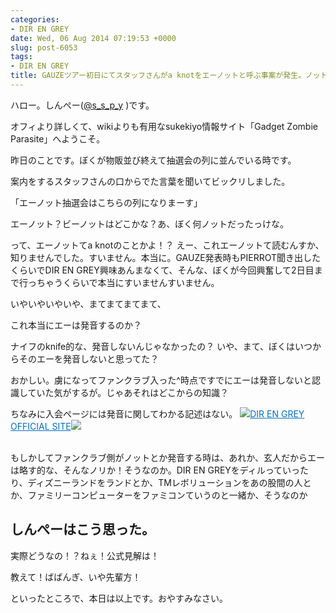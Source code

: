```yaml
---
categories:
- DIR EN GREY
date: Wed, 06 Aug 2014 07:19:53 +0000
slug: post-6053
tags:
- DIR EN GREY
title: GAUZEツアー初日にてスタッフさんがa knotをエーノットと呼ぶ事案が発生。ノットじゃなかったの！？
---
```


ハロー。しんぺー(<a href="https://twitter.com/s_s_p_y" target="_blank">@s_s_p_y</a> )です。

オフィより詳しくて、wikiよりも有用なsukekiyo情報サイト「Gadget Zombie Parasite」へようこそ。

<!--more-->


<!--more-->
昨日のことです。ぼくが物販並び終えて抽選会の列に並んでいる時です。

案内をするスタッフさんの口からでた言葉を聞いてビックリしました。

「エーノット抽選会はこちらの列になりまーす」

エーノット？ビーノットはどこかな？あ、ぼく何ノットだったっけな。

って、エーノットてa knotのことかよ！？
えー、これエーノットて読むんすか、知りませんでした。すいません。本当に。GAUZE発表時もPIERROT聞き出したくらいでDIR EN GREY興味あんまなくて、そんな、ぼくが今回興奮して2日目まで行っちゃうくらいで本当にすいませんすいません。


いやいやいやいや、まてまてまてまて、

これ本当にエーは発音するのか？

ナイフのknife的な、発音しないんじゃなかったの？
いや、まて、ぼくはいつからそのエーを発音しないと思ってた？

おかしい。虜になってファンクラブ入った^時点ですでにエーは発音しないと認識していた気がするが。じゃあそれはどこからの知識？

ちなみに入会ページには発音に関してわかる記述はない。
<a href="http://www.direngrey.co.jp/aknot/" target="_blank">![](images/)</a><a style="color:#0070C5;" href="http://www.direngrey.co.jp/aknot/" target="_blank">DIR EN GREY OFFICIAL SITE</a><a href="http://b.hatena.ne.jp/entry/http://www.direngrey.co.jp/aknot/" target="_blank">![](images/)</a><br style="clear:both;" /><br>

もしかしてファンクラブ側がノットとか発音する時は、あれか、玄人だからエーは略す的な、そんなノリか！そうなのか。DIR EN GREYをディルっていったり、ディズニーランドをランドとか、TMレボリューションをあの股間の人とか、ファミリーコンピューターをファミコンていうのと一緒か、そうなのか

<h2>しんぺーはこう思った。</h2>

実際どうなの！？ねぇ！公式見解は！

教えて！ばばんぎ、いや先輩方！

といったところで、本日は以上です。おやすみなさい。